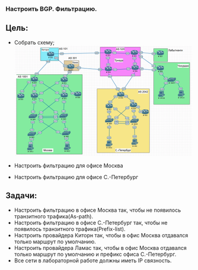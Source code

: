 ### Настроить BGP. Фильтрацию.

## Цель:

- Собрать схему;  
   ![img_1.png](img_1.PNG)   

- Настроить фильтрацию для офисе Москва
- Настроить фильтрацию для офисе С.-Петербург

## Задачи:

- Настроить фильтрацию в офисе Москва так, чтобы не появилось транзитного трафика(As-path).
- Настроить фильтрацию в офисе С.-Петербург так, чтобы не появилось транзитного трафика(Prefix-list).
- Настроить провайдера Киторн так, чтобы в офис Москва отдавался только маршрут по умолчанию.
- Настроить провайдера Ламас так, чтобы в офис Москва отдавался только маршрут по умолчанию и префикс офиса С.-Петербург.
- Все сети в лабораторной работе должны иметь IP связность.

